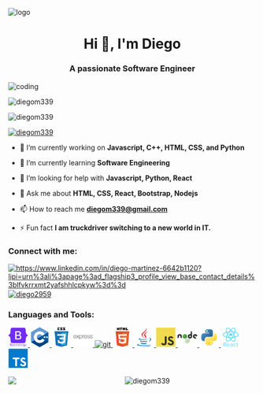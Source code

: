 ![logo](https://image.lexica.art/full_jpg/d0dbad4f-9360-4ff6-b319-15cd3f30abcc)
<h1 align="center">Hi 👋, I'm Diego</h1>
<h3 align="center">A passionate Software Engineer</h3>

<img align="center" alt="coding" width="500" src="https://www.open.edu.au/-/media/blog/2022/05-may/computer-science-vs-software-engineering.jpg?h=536&iar=0&w=715&rev=f73ec0e28548423bbb4e5db96519d7da&hash=4F7FB9318497CEE156C7BFE4756CB7B7">
<p align="left"> <img src="https://komarev.com/ghpvc/?username=diegom339&label=Profile%20views&color=0e75b6&style=flat" alt="diegom339" /> </p>


<p align="left"> <img src="https://komarev.com/ghpvc/?username=diegom339&label=Profile%20views&color=0e75b6&style=flat" alt="diegom339" /> </p>

<p align="left"> <a href="https://github.com/ryo-ma/github-profile-trophy"><img src="https://github-profile-trophy.vercel.app/?username=diegom339" alt="diegom339" /></a> </p>

- 🔭 I’m currently working on **Javascript, C++, HTML, CSS, and Python**

- 🌱 I’m currently learning **Software Engineering**

- 🤝 I’m looking for help with **Javascript, Python, React**

- 💬 Ask me about **HTML, CSS, React, Bootstrap, Nodejs**

- 📫 How to reach me **diegom339@gmail.com**

- ⚡ Fun fact **I am truckdriver switching to a new world in IT.**

<h3 align="left">Connect with me:</h3>
<p align="left">
<a href="https://linkedin.com/in/https://www.linkedin.com/in/diego-martinez-6642b1120?lipi=urn%3ali%3apage%3ad_flagship3_profile_view_base_contact_details%3blfvkrrxmt2yafshhlcpkyw%3d%3d" target="blank"><img align="center" src="https://raw.githubusercontent.com/rahuldkjain/github-profile-readme-generator/master/src/images/icons/Social/linked-in-alt.svg" alt="https://www.linkedin.com/in/diego-martinez-6642b1120?lipi=urn%3ali%3apage%3ad_flagship3_profile_view_base_contact_details%3blfvkrrxmt2yafshhlcpkyw%3d%3d" height="30" width="40" /></a>
<a href="https://discord.gg/diego2959" target="blank"><img align="center" src="https://raw.githubusercontent.com/rahuldkjain/github-profile-readme-generator/master/src/images/icons/Social/discord.svg" alt="diego2959" height="30" width="40" /></a>
</p>

<h3 align="left">Languages and Tools:</h3>
<p align="left"> <a href="https://getbootstrap.com" target="_blank" rel="noreferrer"> <img src="https://raw.githubusercontent.com/devicons/devicon/master/icons/bootstrap/bootstrap-plain-wordmark.svg" alt="bootstrap" width="40" height="40"/> </a> <a href="https://www.w3schools.com/cpp/" target="_blank" rel="noreferrer"> <img src="https://raw.githubusercontent.com/devicons/devicon/master/icons/cplusplus/cplusplus-original.svg" alt="cplusplus" width="40" height="40"/> </a> <a href="https://www.w3schools.com/css/" target="_blank" rel="noreferrer"> <img src="https://raw.githubusercontent.com/devicons/devicon/master/icons/css3/css3-original-wordmark.svg" alt="css3" width="40" height="40"/> </a> <a href="https://expressjs.com" target="_blank" rel="noreferrer"> <img src="https://raw.githubusercontent.com/devicons/devicon/master/icons/express/express-original-wordmark.svg" alt="express" width="40" height="40"/> </a> <a href="https://git-scm.com/" target="_blank" rel="noreferrer"> <img src="https://www.vectorlogo.zone/logos/git-scm/git-scm-icon.svg" alt="git" width="40" height="40"/> </a> <a href="https://www.w3.org/html/" target="_blank" rel="noreferrer"> <img src="https://raw.githubusercontent.com/devicons/devicon/master/icons/html5/html5-original-wordmark.svg" alt="html5" width="40" height="40"/> </a> <a href="https://www.java.com" target="_blank" rel="noreferrer"> <img src="https://raw.githubusercontent.com/devicons/devicon/master/icons/java/java-original.svg" alt="java" width="40" height="40"/> </a> <a href="https://developer.mozilla.org/en-US/docs/Web/JavaScript" target="_blank" rel="noreferrer"> <img src="https://raw.githubusercontent.com/devicons/devicon/master/icons/javascript/javascript-original.svg" alt="javascript" width="40" height="40"/> </a> <a href="https://nodejs.org" target="_blank" rel="noreferrer"> <img src="https://raw.githubusercontent.com/devicons/devicon/master/icons/nodejs/nodejs-original-wordmark.svg" alt="nodejs" width="40" height="40"/> </a> <a href="https://www.python.org" target="_blank" rel="noreferrer"> <img src="https://raw.githubusercontent.com/devicons/devicon/master/icons/python/python-original.svg" alt="python" width="40" height="40"/> </a> <a href="https://reactjs.org/" target="_blank" rel="noreferrer"> <img src="https://raw.githubusercontent.com/devicons/devicon/master/icons/react/react-original-wordmark.svg" alt="react" width="40" height="40"/> </a> <a href="https://www.typescriptlang.org/" target="_blank" rel="noreferrer"> <img src="https://raw.githubusercontent.com/devicons/devicon/master/icons/typescript/typescript-original.svg" alt="typescript" width="40" height="40"/> </a> </p>

<img align="left" width="47%" src="https://github-readme-stats.vercel.app/api?username=diegom339&show_icons=true&theme=merko" />
<img align="left" width="47%" src="https://github-readme-streak-stats.herokuapp.com/?user=diegom339&" alt="diegom339" />
